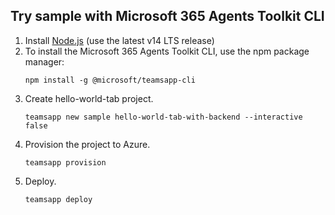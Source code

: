 ## Try sample with Microsoft 365 Agents Toolkit CLI

1. Install [Node.js](https://nodejs.org/en/download/) (use the latest v14 LTS release)
1. To install the Microsoft 365 Agents Toolkit CLI, use the npm package manager:
    ```
    npm install -g @microsoft/teamsapp-cli
    ```
1. Create hello-world-tab project.
    ```
    teamsapp new sample hello-world-tab-with-backend --interactive false
    ```
1. Provision the project to Azure.
    ```
    teamsapp provision
    ```
1. Deploy.
    ```
    teamsapp deploy
    ```